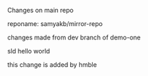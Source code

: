 Changes on main repo


reponame: samyakb/mirror-repo

changes made from dev branch of demo-one

sld
hello world

this change is added by hmble
